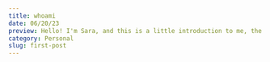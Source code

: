 ```yaml
---
title: whoami
date: 06/20/23
preview: Hello! I'm Sara, and this is a little introduction to me, the author of this here blog.
category: Personal
slug: first-post
---
```

